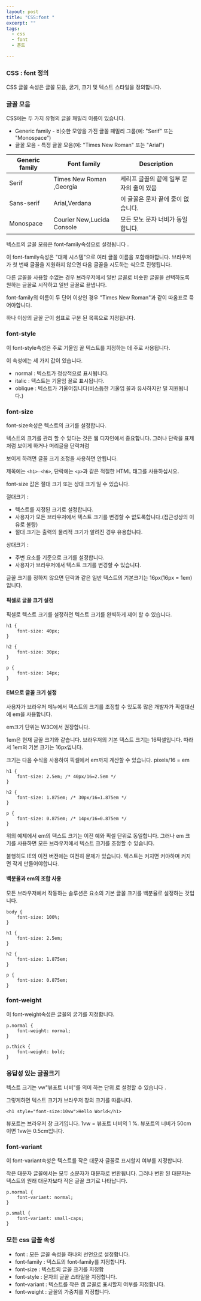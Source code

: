 ```yaml
---
layout: post
title: "CSS:font "
excerpt: ""
tags: 
  - css
  - font
  - 폰트
  
---
```



### CSS : font 정의

CSS 글꼴 속성은 글꼴 모음, 굵기, 크기 및 텍스트 스타일을 정의합니다.

### 글꼴 모음

CSS에는 두 가지 유형의 글꼴 패밀리 이름이 있습니다.

+ Generic family - 비슷한 모양을 가진 글꼴 패밀리 그룹(예: "Serif" 또는 "Monospace")
+ 글꼴 모음 - 특정 글꼴 모음(예: "Times New Roman" 또는 "Arial")

Generic family | Font family | Description
--------- | ---------| ---------
Serif | Times New Roman ,Georgia| 세리프 글꼴의 끝에 일부 문자의 줄이 있음
Sans-serif | Arial,Verdana | 이 글꼴은 문자 끝에 줄이 없습니다.
Monospace |Courier New,Lucida Console| 모든 모노 문자 너비가 동일합니다.

텍스트의 글꼴 모음은 font-family속성으로 설정됩니다 .

이 font-family속성은 "대체 시스템"으로 여러 글꼴 이름을 포함해야합니다. 브라우저가 첫 번째 글꼴을 지원하지 않으면 다음 글꼴을 시도하는 식으로 진행됩니다.

다른 글꼴을 사용할 수없는 경우 브라우저에서 일반 글꼴로 비슷한 글꼴을 선택하도록 원하는 글꼴로 시작하고 일반 글꼴로 끝냅니다.

font-family의 이름이 두 단어 이상인 경우 "Times New Roman"과 같이 따옴표로 묶어야합니다.

하나 이상의 글꼴 군이 쉼표로 구분 된 목록으로 지정됩니다.

### font-style

이 font-style속성은 주로 기울임 꼴 텍스트를 지정하는 데 주로 사용됩니다.

이 속성에는 세 가지 값이 있습니다.

 + normal : 텍스트가 정상적으로 표시됩니다.
 + italic : 텍스트는 기울임 꼴로 표시됩니다.
 + oblique : 텍스트가 기울어집니다(비스듬한 기울임 꼴과 유사하지만 덜 지원됩니다.)

### font-size

font-size속성은 텍스트의 크기를 설정합니다.

텍스트의 크기를 관리 할 수 있다는 것은 웹 디자인에서 중요합니다. 그러나 단락을 표제처럼 보이게 하거나 머리글을 단락처럼

보이게 하려면 글꼴 크기 조정을 사용하면 안됩니다.

제목에는 `<h1>-<h6>`, 단락에는 `<p>`과 같은 적절한 HTML 태그를 사용하십시오.

font-size 값은 절대 크기 또는 상대 크기 일 수 있습니다.

절대크기 : 

+ 텍스트를 지정된 크기로 설정합니다.
+ 사용자가 모든 브라우저에서 텍스트 크기를 변경할 수 없도록합니다.(접근성상의 이유로 불량)
+ 절대 크기는 출력의 물리적 크기가 알려진 경우 유용합니다.

상대크기 : 

+ 주변 요소를 기준으로 크기를 설정합니다.
+ 사용자가 브라우저에서 텍스트 크기를 변경할 수 있습니다.

글꼴 크기를 정하지 않으면 단락과 같은 일반 텍스트의 기본크기는 16px(16px = 1em)입니다.

#### 픽셀로 글꼴 크기 설정

픽셀로 텍스트 크기를 설정하면 텍스트 크기를 완벽하게 제어 할 수 있습니다.

```
h1 {
    font-size: 40px;
}

h2 {
    font-size: 30px;
}

p {
    font-size: 14px;
}
```
#### EM으로 글꼴 크기 설정

사용자가 브라우저 메뉴에서 텍스트의 크기를 조정할 수 있도록 많은 개발자가 픽셀대신에 em을 사용합니다.

em크기 단위는 W3C에서 권장합니다.

1em은 현재 글꼴 크기와 같습니다. 브라우저의 기본 텍스트 크기는 16픽셀입니다. 따라서 1em의 기본 크기는 16px입니다.

크기는 다음 수식을 사용하여 픽셀에서 em까지 계산할 수 있습니다. pixels/16 = em

```
h1 {
    font-size: 2.5em; /* 40px/16=2.5em */
}

h2 {
    font-size: 1.875em; /* 30px/16=1.875em */
}

p {
    font-size: 0.875em; /* 14px/16=0.875em */
}
```
위의 예제에서 em의 텍스트 크기는 이전 예와 픽셀 단위로 동일합니다. 그러나 em 크기를 사용하면 모든 브라우저에서 텍스트 크기를 조정할 수 있습니다.

불행히도 IE의 이전 버전에는 여전히 문제가 있습니다. 텍스트는 커지면 커야하며 커지면 작게 만들어야합니다.

#### 백분율과 em의 조합 사용

모든 브라우저에서 작동하는 솔루션은 <body> 요소의 기본 글꼴 크기를 백분율로 설정하는 것입니다.
```
body {
    font-size: 100%;
}

h1 {
    font-size: 2.5em;
}

h2 {
    font-size: 1.875em;
}

p {
    font-size: 0.875em;
}
```
### font-weight
이 font-weight속성은 글꼴의 굵기를 지정합니다.
```
p.normal {
    font-weight: normal;
}

p.thick {
    font-weight: bold;
}
```
### 응답성 있는 글꼴크기
텍스트 크기는 vw"뷰포트 너비"를 의미 하는 단위 로 설정할 수 있습니다 .

그렇게하면 텍스트 크기가 브라우저 창의 크기를 따릅니다.
```
<h1 style="font-size:10vw">Hello World</h1>

```
뷰포트는 브라우저 창 크기입니다. 1vw = 뷰포트 너비의 1 %. 뷰포트의 너비가 50cm이면 1vw는 0.5cm입니다.

### font-variant

이 font-variant속성은 텍스트를 작은 대문자 글꼴로 표시할지 여부를 지정합니다.

작은 대문자 글꼴에서는 모두 소문자가 대문자로 변환됩니다. 그러나 변환 된 대문자는 텍스트의 원래 대문자보다 작은 글꼴 크기로 나타납니다.
```
p.normal {
    font-variant: normal;
}

p.small {
    font-variant: small-caps;
}
```
### 모든 css 글꼴 속성

+ font : 모든 글꼴 속성을 하나의 선언으로 설정합니다.
+ font-family	 : 텍스트의 font-family를 지정합니다.
+ font-size : 텍스트의 글꼴 크기를 지정함
+ font-style : 문자의 글꼴 스타일을 지정합니다.
+ font-variant : 텍스트를 작은 캡 글꼴로 표시할지 여부를 지정합니다.
+ font-weight : 글꼴의 가중치를 지정합니다.
